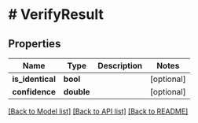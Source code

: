 # # VerifyResult

## Properties

Name | Type | Description | Notes
------------ | ------------- | ------------- | -------------
**is_identical** | **bool** |  | [optional]
**confidence** | **double** |  | [optional]

[[Back to Model list]](../../README.md#models) [[Back to API list]](../../README.md#endpoints) [[Back to README]](../../README.md)
